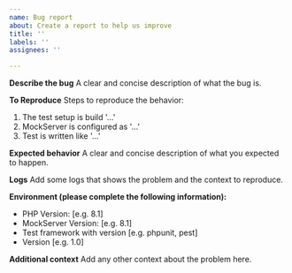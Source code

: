 ```yaml
---
name: Bug report
about: Create a report to help us improve
title: ''
labels: ''
assignees: ''

---
```


**Describe the bug**
A clear and concise description of what the bug is.

**To Reproduce**
Steps to reproduce the behavior:

1. The test setup is build '...'  
2. MockServer is configured as '...'
3. Test is written like '...'

**Expected behavior**
A clear and concise description of what you expected to happen.

**Logs**
Add some logs that shows the problem and the context to reproduce.

**Environment (please complete the following information):**

- PHP Version: [e.g. 8.1]
- MockServer Version: [e.g. 8.1]
- Test framework with version [e.g. phpunit, pest]
- Version [e.g. 1.0]

**Additional context**
Add any other context about the problem here.
